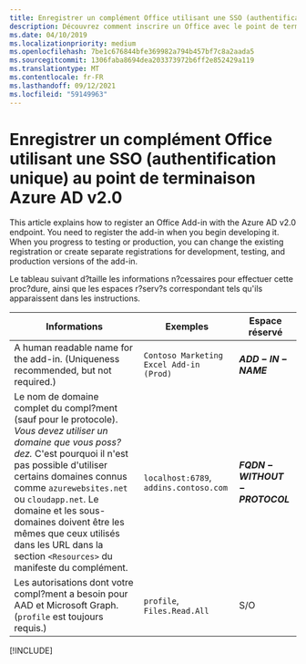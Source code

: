 ```yaml
---
title: Enregistrer un complément Office utilisant une SSO (authentification unique) au point de terminaison Azure AD v2.0
description: Découvrez comment inscrire un Office avec le point de terminaison Azure AD v2.0.
ms.date: 04/10/2019
ms.localizationpriority: medium
ms.openlocfilehash: 7be1c676844bfe369982a794b457bf7c8a2aada5
ms.sourcegitcommit: 1306faba8694dea203373972b6ff2e852429a119
ms.translationtype: MT
ms.contentlocale: fr-FR
ms.lasthandoff: 09/12/2021
ms.locfileid: "59149963"
---
```

# <a name="register-an-office-add-in-that-uses-sso-with-the-azure-ad-v20-endpoint"></a>Enregistrer un complément Office utilisant une SSO (authentification unique) au point de terminaison Azure AD v2.0

This article explains how to register an Office Add-in with the Azure AD v2.0 endpoint. You need to register the add-in when you begin developing it. When you progress to testing or production, you can change the existing registration or create separate registrations for development, testing, and production versions of the add-in.

Le tableau suivant d?taille les informations n?cessaires pour effectuer cette proc?dure, ainsi que les espaces r?serv?s correspondant tels qu'ils apparaissent dans les instructions.

|Informations  |Exemples  |Espace réservé  |
|---------|---------|---------|
|A human readable name for the add-in. (Uniqueness recommended, but not required.)|`Contoso Marketing Excel Add-in (Prod)`|**$ADD-IN-NAME$**|
|Le nom de domaine complet du compl?ment (sauf pour le protocole). *Vous devez utiliser un domaine que vous poss?dez.* C'est pourquoi il n'est pas possible d'utiliser certains domaines connus comme `azurewebsites.net` ou `cloudapp.net`. Le domaine et les sous-domaines doivent être les mêmes que ceux utilisés dans les URL dans la section `<Resources>` du manifeste du complément.|`localhost:6789`, `addins.contoso.com`|**$FQDN-WITHOUT-PROTOCOL$**|
|Les autorisations dont votre compl?ment a besoin pour AAD et Microsoft Graph. (`profile` est toujours requis.)|`profile`, `Files.Read.All`|S/O|

[!INCLUDE[](../includes/register-sso-add-in-aad-v2-include.md)]
